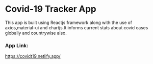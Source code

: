 # Covid-19 Tracker App
This app is built using Reactjs framework along with the use of axios,material-ui and chartjs.It informs current stats about covid cases globally and countrywise also.
### App Link:
https://covidt19.netlify.app/

